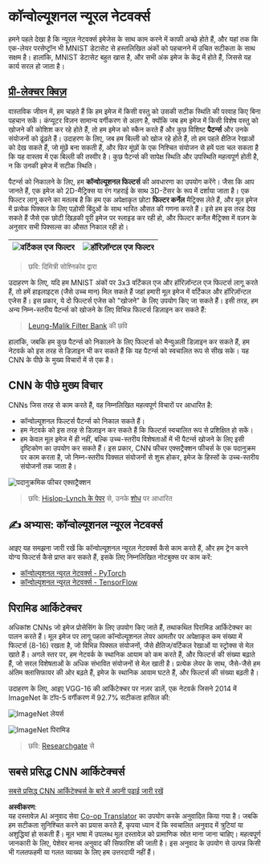 <!--
CO_OP_TRANSLATOR_METADATA:
{
  "original_hash": "088837b42b7d99198bf62db8a42411e0",
  "translation_date": "2025-08-24T09:54:34+00:00",
  "source_file": "lessons/4-ComputerVision/07-ConvNets/README.md",
  "language_code": "hi"
}
-->
# कॉन्वोल्यूशनल न्यूरल नेटवर्क्स

हमने पहले देखा है कि न्यूरल नेटवर्क्स इमेजेस के साथ काम करने में काफी अच्छे होते हैं, और यहां तक कि एक-लेयर परसेप्ट्रॉन भी MNIST डेटासेट से हस्तलिखित अंकों को पहचानने में उचित सटीकता के साथ सक्षम है। हालांकि, MNIST डेटासेट बहुत खास है, और सभी अंक इमेज के केंद्र में होते हैं, जिससे यह कार्य सरल हो जाता है।

## [प्री-लेक्चर क्विज़](https://ff-quizzes.netlify.app/en/ai/quiz/13)

वास्तविक जीवन में, हम चाहते हैं कि हम इमेज में किसी वस्तु को उसकी सटीक स्थिति की परवाह किए बिना पहचान सकें। कंप्यूटर विज़न सामान्य वर्गीकरण से अलग है, क्योंकि जब हम इमेज में किसी विशेष वस्तु को खोजने की कोशिश कर रहे होते हैं, तो हम इमेज को स्कैन करते हैं और कुछ विशिष्ट **पैटर्न्स** और उनके संयोजनों को ढूंढते हैं। उदाहरण के लिए, जब हम बिल्ली को खोज रहे होते हैं, तो हम पहले क्षैतिज रेखाओं को देख सकते हैं, जो मूंछें बना सकती हैं, और फिर मूंछों के एक निश्चित संयोजन से हमें पता चल सकता है कि यह वास्तव में एक बिल्ली की तस्वीर है। कुछ पैटर्न्स की सापेक्ष स्थिति और उपस्थिति महत्वपूर्ण होती है, न कि उनकी इमेज में सटीक स्थिति।

पैटर्न्स को निकालने के लिए, हम **कॉन्वोल्यूशनल फिल्टर्स** की अवधारणा का उपयोग करेंगे। जैसा कि आप जानते हैं, एक इमेज को 2D-मैट्रिक्स या रंग गहराई के साथ 3D-टेंसर के रूप में दर्शाया जाता है। एक फिल्टर लागू करने का मतलब है कि हम एक अपेक्षाकृत छोटा **फिल्टर कर्नेल** मैट्रिक्स लेते हैं, और मूल इमेज में प्रत्येक पिक्सल के लिए पड़ोसी बिंदुओं के साथ भारित औसत की गणना करते हैं। इसे हम इस तरह देख सकते हैं जैसे एक छोटी खिड़की पूरी इमेज पर स्लाइड कर रही हो, और फिल्टर कर्नेल मैट्रिक्स में वज़न के अनुसार सभी पिक्सल्स का औसत निकाल रही हो।

![वर्टिकल एज फिल्टर](../../../../../lessons/4-ComputerVision/07-ConvNets/images/filter-vert.png) | ![हॉरिज़ॉन्टल एज फिल्टर](../../../../../lessons/4-ComputerVision/07-ConvNets/images/filter-horiz.png)
----|----

> छवि: दिमित्री सोश्निकोव द्वारा

उदाहरण के लिए, यदि हम MNIST अंकों पर 3x3 वर्टिकल एज और हॉरिज़ॉन्टल एज फिल्टर्स लागू करते हैं, तो हमें हाइलाइट्स (जैसे उच्च मान) मिल सकते हैं जहां हमारी मूल इमेज में वर्टिकल और हॉरिज़ॉन्टल एजेस हैं। इस प्रकार, ये दो फिल्टर्स एजेस को "खोजने" के लिए उपयोग किए जा सकते हैं। इसी तरह, हम अन्य निम्न-स्तरीय पैटर्न्स को खोजने के लिए विभिन्न फिल्टर्स डिज़ाइन कर सकते हैं:

> [Leung-Malik Filter Bank](https://www.robots.ox.ac.uk/~vgg/research/texclass/filters.html) की छवि

हालांकि, जबकि हम कुछ पैटर्न्स को निकालने के लिए फिल्टर्स को मैन्युअली डिज़ाइन कर सकते हैं, हम नेटवर्क को इस तरह से डिज़ाइन भी कर सकते हैं कि यह पैटर्न्स को स्वचालित रूप से सीख सके। यह CNN के पीछे के मुख्य विचारों में से एक है।

## CNN के पीछे मुख्य विचार

CNNs जिस तरह से काम करते हैं, वह निम्नलिखित महत्वपूर्ण विचारों पर आधारित है:

* कॉन्वोल्यूशनल फिल्टर्स पैटर्न्स को निकाल सकते हैं।
* हम नेटवर्क को इस तरह से डिज़ाइन कर सकते हैं कि फिल्टर्स स्वचालित रूप से प्रशिक्षित हो सकें।
* हम केवल मूल इमेज में ही नहीं, बल्कि उच्च-स्तरीय विशेषताओं में भी पैटर्न्स खोजने के लिए इसी दृष्टिकोण का उपयोग कर सकते हैं। इस प्रकार, CNN फीचर एक्सट्रैक्शन फीचर्स के एक पदानुक्रम पर काम करता है, जो निम्न-स्तरीय पिक्सल संयोजनों से शुरू होकर, इमेज के हिस्सों के उच्च-स्तरीय संयोजनों तक जाता है।

![पदानुक्रमिक फीचर एक्सट्रैक्शन](../../../../../lessons/4-ComputerVision/07-ConvNets/images/FeatureExtractionCNN.png)

> छवि: [Hislop-Lynch के पेपर](https://www.semanticscholar.org/paper/Computer-vision-based-pedestrian-trajectory-Hislop-Lynch/26e6f74853fc9bbb7487b06dc2cf095d36c9021d) से, उनके [शोध](https://dl.acm.org/doi/abs/10.1145/1553374.1553453) पर आधारित

## ✍️ अभ्यास: कॉन्वोल्यूशनल न्यूरल नेटवर्क्स

आइए यह समझना जारी रखें कि कॉन्वोल्यूशनल न्यूरल नेटवर्क्स कैसे काम करते हैं, और हम ट्रेन करने योग्य फिल्टर्स कैसे प्राप्त कर सकते हैं, इसके लिए निम्नलिखित नोटबुक्स पर काम करें:

* [कॉन्वोल्यूशनल न्यूरल नेटवर्क्स - PyTorch](../../../../../lessons/4-ComputerVision/07-ConvNets/ConvNetsPyTorch.ipynb)
* [कॉन्वोल्यूशनल न्यूरल नेटवर्क्स - TensorFlow](../../../../../lessons/4-ComputerVision/07-ConvNets/ConvNetsTF.ipynb)

## पिरामिड आर्किटेक्चर

अधिकांश CNNs जो इमेज प्रोसेसिंग के लिए उपयोग किए जाते हैं, तथाकथित पिरामिड आर्किटेक्चर का पालन करते हैं। मूल इमेज पर लागू पहला कॉन्वोल्यूशनल लेयर आमतौर पर अपेक्षाकृत कम संख्या में फिल्टर्स (8-16) रखता है, जो विभिन्न पिक्सल संयोजनों, जैसे क्षैतिज/वर्टिकल रेखाओं या स्ट्रोक्स से मेल खाते हैं। अगले स्तर पर, हम नेटवर्क के स्थानिक आयाम को कम करते हैं, और फिल्टर्स की संख्या बढ़ाते हैं, जो सरल विशेषताओं के अधिक संभावित संयोजनों से मेल खाती है। प्रत्येक लेयर के साथ, जैसे-जैसे हम अंतिम क्लासिफायर की ओर बढ़ते हैं, इमेज के स्थानिक आयाम घटते हैं, और फिल्टर्स की संख्या बढ़ती है।

उदाहरण के लिए, आइए VGG-16 की आर्किटेक्चर पर नज़र डालें, एक नेटवर्क जिसने 2014 में ImageNet के टॉप-5 वर्गीकरण में 92.7% सटीकता हासिल की:

![ImageNet लेयर्स](../../../../../lessons/4-ComputerVision/07-ConvNets/images/vgg-16-arch1.jpg)

![ImageNet पिरामिड](../../../../../lessons/4-ComputerVision/07-ConvNets/images/vgg-16-arch.jpg)

> छवि: [Researchgate](https://www.researchgate.net/figure/Vgg16-model-structure-To-get-the-VGG-NIN-model-we-replace-the-2-nd-4-th-6-th-7-th_fig2_335194493) से

## सबसे प्रसिद्ध CNN आर्किटेक्चर्स

[सबसे प्रसिद्ध CNN आर्किटेक्चर्स के बारे में अपनी पढ़ाई जारी रखें](CNN_Architectures.md)

**अस्वीकरण**:  
यह दस्तावेज़ AI अनुवाद सेवा [Co-op Translator](https://github.com/Azure/co-op-translator) का उपयोग करके अनुवादित किया गया है। जबकि हम सटीकता सुनिश्चित करने का प्रयास करते हैं, कृपया ध्यान दें कि स्वचालित अनुवाद में त्रुटियां या अशुद्धियां हो सकती हैं। मूल भाषा में उपलब्ध मूल दस्तावेज़ को प्रामाणिक स्रोत माना जाना चाहिए। महत्वपूर्ण जानकारी के लिए, पेशेवर मानव अनुवाद की सिफारिश की जाती है। इस अनुवाद के उपयोग से उत्पन्न किसी भी गलतफहमी या गलत व्याख्या के लिए हम उत्तरदायी नहीं हैं।